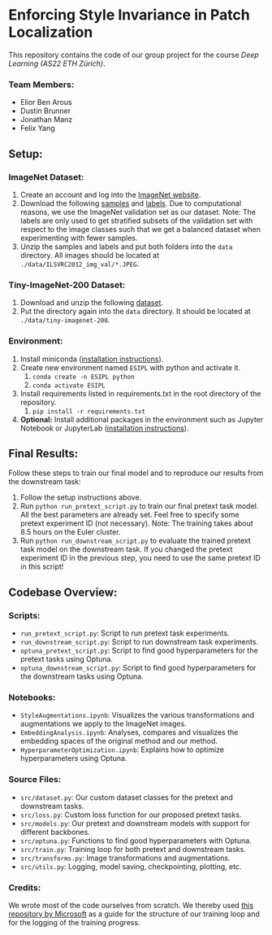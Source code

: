 # Enforcing Style Invariance in Patch Localization
This repository contains the code of our group project for the course *Deep Learning (AS22 ETH Zürich)*.
### Team Members:
* Elior Ben Arous
* Dustin Brunner
* Jonathan Manz
* Felix Yang


## Setup:
### ImageNet Dataset:
1. Create an account and log into the [ImageNet website](https://image-net.org/index.php).
2. Download the following [samples](https://image-net.org/data/ILSVRC/2012/ILSVRC2012_img_val.tar) and [labels](https://image-net.org/data/ILSVRC/2012/ILSVRC2012_devkit_t12.tar.gz). Due to computational reasons, we use the ImageNet validation set as our dataset. Note: The labels are only used to get stratified subsets of the validation set with respect to the image classes such that we get a balanced dataset when experimenting with fewer samples.
3. Unzip the samples and labels and put both folders into the `data` directory. All images should be located at `./data/ILSVRC2012_img_val/*.JPEG`.

### Tiny-ImageNet-200 Dataset:
1. Download and unzip the following [dataset](https://image-net.org/data/tiny-imagenet-200.zip).
2. Put the directory again into the `data` directory. It should be located at `./data/tiny-imagenet-200`.

### Environment:
1. Install miniconda ([installation instructions](https://docs.conda.io/projects/conda/en/latest/user-guide/install/index.html)).
2. Create new environment named `ESIPL` with python and activate it.
   1. `conda create -n ESIPL python`
   2. `conda activate ESIPL`
3. Install requirements listed in requirements.txt in the root directory of the repository.
   1. `pip install -r requirements.txt`
4. **Optional:** Install additional packages in the environment such as Jupyter Notebook or JupyterLab ([installation instructions](https://jupyter.org/install)).


## Final Results:
Follow these steps to train our final model and to reproduce our results from the downstream task:
1. Follow the setup instructions above.
2. Run `python run_pretext_script.py` to train our final pretext task model. All the best parameters are already set. Feel free to specify some pretext experiment ID (not necessary). Note: The training takes about 8.5 hours on the Euler cluster.
2. Run `python run_downstream_script.py` to evaluate the trained pretext task model on the downstream task. If you changed the pretext experiment ID in the previous step, you need to use the same pretext ID in this script!


## Codebase Overview:
### Scripts:
* `run_pretext_script.py`: Script to run pretext task experiments.
* `run_downstream_script.py`: Script to run downstream task experiments.
* `optuna_pretext_script.py`: Script to find good hyperparameters for the pretext tasks using Optuna.
* `optuna_downstream_script.py`: Script to find good hyperparameters for the downstream tasks using Optuna.

### Notebooks:
* `StyleAugmentations.ipynb`: Visualizes the various transformations and augmentations we apply to the ImageNet images.
* `EmbeddingAnalysis.ipynb`: Analyses, compares and visualizes the embedding spaces of the original method and our method.
* `HyperparameterOptimization.ipynb`: Explains how to optimize hyperparameters using Optuna.

### Source Files:
* `src/dataset.py`: Our custom dataset classes for the pretext and downstream tasks.
* `src/loss.py`: Custom loss function for our proposed pretext tasks.
* `src/models.py`: Our pretext and downstream models with support for different backbones.
* `src/optuna.py`: Functions to find good hyperparameters with Optuna.
* `src/train.py`: Training loop for both pretext and downstream tasks.
* `src/transforms.py`: Image transformations and augmentations.
* `src/utils.py`: Logging, model saving, checkpointing, plotting, etc.

### Credits:
We wrote most of the code ourselves from scratch. We thereby used [this repository by Microsoft](https://github.com/microsoft/human-pose-estimation.pytorch) as a guide for the structure of our training loop and for the logging of the training progress.